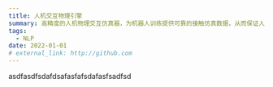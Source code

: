 ```yaml
---
title: 人机交互物理引擎
summary: 高精度的人机物理交互仿真器，为机器人训练提供可靠的接触仿真数据，从而保证人机物理交互过程中的安全性、舒适性。
tags:
  - NLP
date: 2022-01-01
# external_link: http://github.com
---
```

asdfasdfsdafdsafasfafsdafasfsadfsd